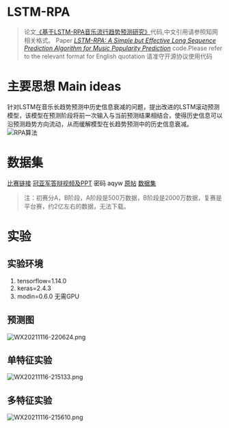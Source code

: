 # LSTM-RPA 
>论文[《基于LSTM-RPA音乐流行趋势预测研究》](http://kns.cnki.net/kcms/detail/11.2127.TP.20210915.1447.010.html)代码,中文引用请参照知网相关格式。
>Paper [*LSTM-RPA: A Simple but Effective Long Sequence Prediction Algorithm for Music Popularity Prediction*](https://arxiv.org/abs/2110.15790) code.Please refer to the relevant format for English quotation
>请准守开源协议使用代码
# 主要思想 Main ideas

针对LSTM在音乐长趋势预测中历史信息衰减的问题，提出改进的LSTM滚动预测模型，该模型在预测阶段将前一次输入与当前预测结果相结合，使得历史信息可以沿预测趋势方向流动，从而缓解模型在长趋势预测中的历史信息衰减。
![RPA算法](https://i.loli.net/2021/11/16/plvIAR1xsUQPwX5.png)

# 数据集

[比赛链接](https://tianchi.aliyun.com/competition/entrance/231531/introduction?spm=5176.12281957.1004.16.38b024481kfoZj)
[冠亚军答辩视频及PPT](https://pan.baidu.com/s/1sllhhQ9?spm=5176.21852664.0.0.1f4c313fWKy5tK) 密码 aqyw  [原帖](https://tianchi.aliyun.com/forum/postDetail?spm=5176.21852664.0.0.281b379cKcaXC8&postId=99)
[数据集](https://blog.csdn.net/u012111465/article/details/82910586)
> 注：初赛分A，B阶段，A阶段是500万数据，B阶段是2000万数据，复赛是平台赛，约2亿左右的数据，无法下载。

# 实验
## 实验环境
1. tensorflow=1.14.0
2. keras=2.4.3
3. modin=0.6.0
无需GPU
## 预测图
![WX20211116-220624.png](https://i.loli.net/2021/11/16/lzV7Wp9sLE654qQ.png)
## 单特征实验

![WX20211116-215133.png](https://i.loli.net/2021/11/16/iqGIo6357FYz1OA.png)

## 多特征实验
![WX20211116-215610.png](https://i.loli.net/2021/11/16/ymKfFkRMaJvHV8Z.png)
